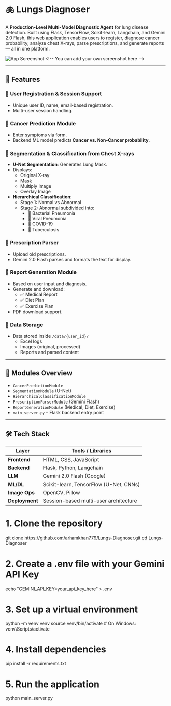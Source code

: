 # 🫁 Lungs Diagnoser

A **Production-Level Multi-Model Diagnostic Agent** for lung disease detection. Built using Flask, TensorFlow, Scikit-learn, Langchain, and Gemini 2.0 Flash, this web application enables users to register, diagnose cancer probability, analyze chest X-rays, parse prescriptions, and generate reports — all in one platform.

![App Screenshot]([https://via.placeholder.com/800x400.png?text=Lungs+Diagnoser+Dashboard](https://github.com/arhamkhan779/Lungs-Diagnoser/blob/main/thumbnail.png)) <!-- You can add your own screenshot here -->

---

## 🚀 Features

### 🔐 User Registration & Session Support
- Unique user ID, name, email-based registration.
- Multi-user session handling.

### 🧠 Cancer Prediction Module
- Enter symptoms via form.
- Backend ML model predicts **Cancer vs. Non-Cancer probability**.

### 🩻 Segmentation & Classification from Chest X-rays
- **U-Net Segmentation**: Generates Lung Mask.
- Displays:
  - Original X-ray
  - Mask
  - Multiply Image
  - Overlay Image
- **Hierarchical Classification**:
  - Stage 1: Normal vs Abnormal
  - Stage 2: Abnormal subdivided into:
    - 🔸 Bacterial Pneumonia
    - 🔸 Viral Pneumonia
    - 🔸 COVID-19
    - 🔸 Tuberculosis

### 📄 Prescription Parser
- Upload old prescriptions.
- Gemini 2.0 Flash parses and formats the text for display.

### 📑 Report Generation Module
- Based on user input and diagnosis.
- Generate and download:
  - ✅ Medical Report
  - ✅ Diet Plan
  - ✅ Exercise Plan
- PDF download support.

### 📂 Data Storage
- Data stored inside `/data/{user_id}/`
  - Excel logs
  - Images (original, processed)
  - Reports and parsed content

---

## 🧩 Modules Overview

- `CancerPredictionModule`
- `SegmentationModule` (U-Net)
- `HierarchicalClassificationModule`
- `PrescriptionParserModule` (Gemini Flash)
- `ReportGenerationModule` (Medical, Diet, Exercise)
- `main_server.py` – Flask backend entry point

---

## 🛠️ Tech Stack

| Layer         | Tools / Libraries                                 |
|---------------|---------------------------------------------------|
| **Frontend**  | HTML, CSS, JavaScript                             |
| **Backend**   | Flask, Python, Langchain                          |
| **LLM**       | Gemini 2.0 Flash (Google)                         |
| **ML/DL**     | Scikit-learn, TensorFlow (U-Net, CNNs)            |
| **Image Ops** | OpenCV, Pillow                                    |
| **Deployment**| Session-based multi-user architecture             |


# 1. Clone the repository
git clone https://github.com/arhamkhan779/Lungs-Diagnoser.git
cd Lungs-Diagnoser

# 2. Create a .env file with your Gemini API Key
echo "GEMINI_API_KEY=your_api_key_here" > .env

# 3. Set up a virtual environment
python -m venv venv
source venv/bin/activate        # On Windows: venv\Scripts\activate

# 4. Install dependencies
pip install -r requirements.txt

# 5. Run the application
python main_server.py
